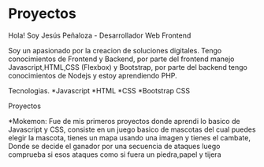 # Proyectos
Hola! Soy Jesús Peñaloza - Desarrollador Web Frontend

Soy un apasionado por la creacion de soluciones digitales. Tengo conocimientos de Frontend y Backend, por parte del frontend manejo Javascript,HTML,CSS (Flexbox) y Bootstrap, por parte del backend tengo conocimientos de Nodejs y estoy aprendiendo PHP.

Tecnologias.
*Javascript
*HTML
*CSS
*Bootstrap CSS

Proyectos

*Mokemon: Fue de mis primeros proyectos donde aprendi lo basico de Javascript y CSS, consiste en un juego basico de mascotas del cual puedes elegir la mascota, tienes un mapa usando una imagen y tienes el cambate, Donde se decide el ganador por una secuencia de ataques luego comprueba si esos ataques como si fuera un piedra,papel y tijera
